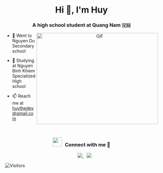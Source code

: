 <h1 align="center">Hi 👋, I'm Huy</a></h1>
<h3 align="center">A high school student at Quang Nam &#127483;&#127475</h3>

<a target="_blank" align="center">
  <img align="right" top="500" height="300" width="400" alt="GIF" src="https://media.giphy.com/media/SWoSkN6DxTszqIKEqv/giphy.gif">
</a>

- 🏫 Went to Nguyen Du Secondary school

- 🏫 Studying at Nguyen Binh Khiem Specialized High school

- 📫 Reach me at [huythedev@gmail.com](mailto:huythedev@gmail.com)
<br/>
<h3 align="center" > <img src="https://media.giphy.com/media/iY8CRBdQXODJSCERIr/giphy.gif" width="30" height="30" style="margin-right: 10px;">Connect with me 🤝 </h3>

<p align="center">

 <div align="center"  class="icons-social" style="margin-left: 10px;">
        <a style="margin-left: 10px;" target="_blank" href="mailto:huythedev@gmail.com">
    		<img src="https://img.icons8.com/?size=32&id=CXYJjRfKlwI9&format=png&color=000000">
	</a>
	<a style="margin-left: 10px;" target="_blank" href="https://discord.com/users/929735117117730828">
    		<img src="https://img.icons8.com/?size=32&id=kiFiZYleutqs&format=png&color=000000">
        </a>
      </div>

</p>

![Visitors](https://api.visitorbadge.io/api/visitors?path=huythedev%2Fhuythedev&label=Visitors&countColor=%23263759)

